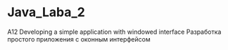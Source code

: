 # Java_Laba_2
A12
Developing a simple application with windowed interface
Разработка простого приложения с оконным интерфейсом
